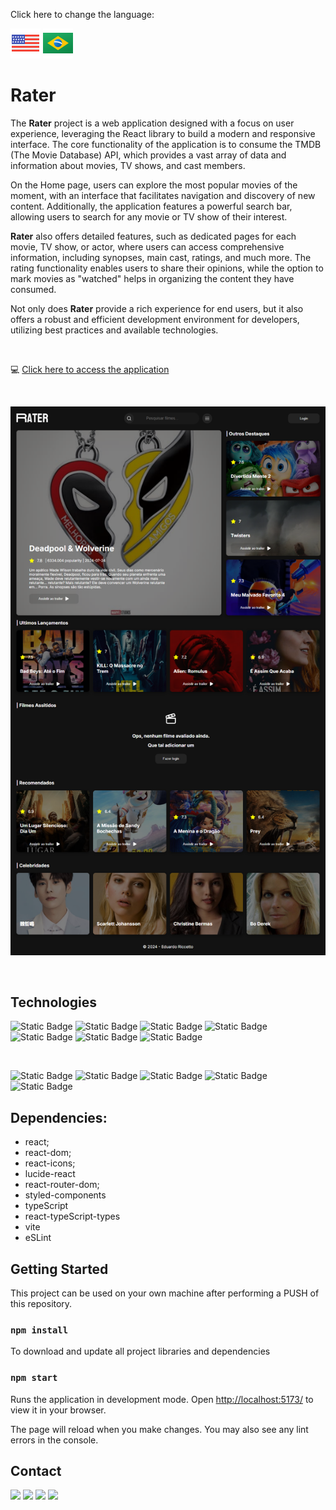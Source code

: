 Click here to change the language:

[![flag-eua](./src/img/doc/eua.png)](./README.md) [![flag-brasil](./src/img/doc/brasil.png)](./README-pt-br.md)

# Rater

The **Rater** project is a web application designed with a focus on user experience, leveraging the React library to build a modern and responsive interface. The core functionality of the application is to consume the TMDB (The Movie Database) API, which provides a vast array of data and information about movies, TV shows, and cast members.

On the Home page, users can explore the most popular movies of the moment, with an interface that facilitates navigation and discovery of new content. Additionally, the application features a powerful search bar, allowing users to search for any movie or TV show of their interest.

**Rater** also offers detailed features, such as dedicated pages for each movie, TV show, or actor, where users can access comprehensive information, including synopses, main cast, ratings, and much more. The rating functionality enables users to share their opinions, while the option to mark movies as "watched" helps in organizing the content they have consumed.

Not only does **Rater** provide a rich experience for end users, but it also offers a robust and efficient development environment for developers, utilizing best practices and available technologies.

<br>

:computer: [Click here to access the application](https://rater-frontend-3stl.vercel.app/)

<br>

![rater](./src/img/doc/rater.png)

<br>

## Technologies

![Static Badge](https://img.shields.io/badge/React-242424?style=for-the-badge&logo=react&logoColor=00d9ff&labelColor=242424)
![Static Badge](https://img.shields.io/badge/JavaScript-242424?style=for-the-badge&logo=javascript&logoColor=ffff00&labelColor=242424)
![Static Badge](https://img.shields.io/badge/TypeScript-007acc?style=for-the-badge&logo=typescript&logoColor=fff&labelColor=007acc)
![Static Badge](https://img.shields.io/badge/HTML5-ec6231?style=for-the-badge&logo=html5&logoColor=fff&labelColor=ec6231)
![Static Badge](https://img.shields.io/badge/CSS-007acc?style=for-the-badge&logo=css3&logoColor=fff&labelColor=007acc)
![Static Badge](https://img.shields.io/badge/Vite-993399?style=for-the-badge&logo=vite&logoColor=ffff00&labelColor=993399)
![Static Badge](https://img.shields.io/badge/Styled_Components-DB7093?style=for-the-badge&logo=styled-components&logoColor=FFFFFF&labelColor=DB7093)

<br>

![Static Badge](https://img.shields.io/badge/npm-FF0000?style=for-the-badge&logo=npm&logoColor=fff&labelColor=FF0000)
![Static Badge](https://img.shields.io/badge/vscode-007acc?style=for-the-badge&logo=visualstudio&logoColor=fff&labelColor=007acc)
![Static Badge](https://img.shields.io/badge/github-242424?style=for-the-badge&logo=github&logoColor=fff&labelColor=242424)
![Static Badge](https://img.shields.io/badge/Git-ec6231?style=for-the-badge&logo=git&logoColor=fff&labelColor=ec6231)
![Static Badge](https://img.shields.io/badge/vercel-242424?style=for-the-badge&logo=vercel&logoColor=fff&labelColor=242424)

## Dependencies:

- react;
- react-dom;
- react-icons;
- lucide-react
- react-router-dom;
- styled-components
- typeScript 
- react-typeScript-types
- vite 
- eSLint 

## Getting Started

This project can be used on your own machine after performing a PUSH of this repository.

### `npm install`

To download and update all project libraries and dependencies

### `npm start`

Runs the application in development mode.
Open [http://localhost:5173/](http://localhost:5173/) to view it in your browser.

The page will reload when you make changes.
You may also see any lint errors in the console.

## Contact

<div>
  <a href="https://portfolio-ten-lime-67.vercel.app/" target="_blank"><img src="https://img.shields.io/badge/portifolio-FF0000?style=for-the-badge&logo=unitednations&logoColor=white" target="_blank"></a>
  <a href="https://instagram.com/" target="_blank"><img src="https://img.shields.io/badge/-Instagram-%23E4405F?style=for-the-badge&logo=instagram&logoColor=white" target="_blank"></a> 
  <a href = "mailto:riccettodev@gmail.com"><img src="https://img.shields.io/badge/-Gmail-%23333?style=for-the-badge&logo=gmail&logoColor=white" target="_blank"></a>
  <a href="https://www.linkedin.com/in/eduardo-peixoto-riccetto-094a53a2/" target="_blank"><img src="https://img.shields.io/badge/-LinkedIn-%230077B5?style=for-the-badge&logo=linkedin&logoColor=white" target="_blank"></a> 
</div>

